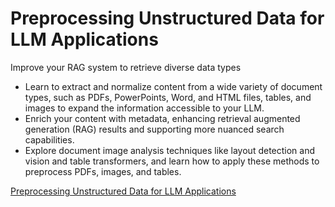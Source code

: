 # Preprocessing Unstructured Data for LLM Applications

Improve your RAG system to retrieve diverse data types

- Learn to extract and normalize content from a wide variety of document types, such as PDFs, PowerPoints, Word, and HTML files, tables, and images to expand the information accessible to your LLM.
- Enrich your content with metadata, enhancing retrieval augmented generation (RAG) results and supporting more nuanced search capabilities.
- Explore document image analysis techniques like layout detection and vision and table transformers, and learn how to apply these methods to preprocess PDFs, images, and tables.

[Preprocessing Unstructured Data for LLM Applications](https://www.deeplearning.ai/short-courses/preprocessing-unstructured-data-for-llm-applications/)

